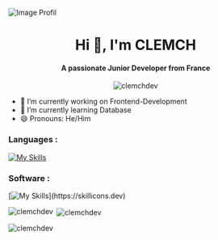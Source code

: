 
![Image Profil](https://www.wallpapertip.com/wmimgs/243-2437449_minimalist-space-wallpaper.jpg)
<h1 align="center">Hi 👋, I'm CLEMCH</h1>
<h4 align="center">A passionate Junior Developer from France</h4>
<p align="center"> <img src="https://komarev.com/ghpvc/?username=clemchdev&label=Profile%20views&color=0e75b6&style=flat" alt="clemchdev" /> </p>

- 🔭 I’m currently working on Frontend-Development
- 🌱 I’m currently learning Database
- 😄 Pronouns: He/Him

<h3 align="left">Languages :</h3>

[![My Skills](https://skillicons.dev/icons?i=html,css,js,php,nodejs,sass,react)](https://skillicons.dev) 

<h3>Software :</h3>

[![My Skills](https://skillicons.dev/icons?i=vscode,figma,)](https://skillicons.dev) 
<p>
<p><img align="left" src="https://github-readme-stats.vercel.app/api/top-langs?username=clemchdev&show_icons=true&locale=en&layout=compact" alt="clemchdev" /></p>

<p>&nbsp;<img align="center" src="https://github-readme-stats.vercel.app/api?username=clemchdev&show_icons=true&locale=en" alt="clemchdev" /></p>

<p><img align="center" src="https://github-readme-streak-stats.herokuapp.com/?user=clemchdev&" alt="clemchdev" /></p>
</p>

